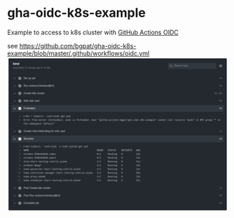 # gha-oidc-k8s-example
Example to access to k8s cluster with [GitHub Actions OIDC](https://github.com/github/roadmap/issues/249)

see https://github.com/bgpat/gha-oidc-k8s-example/blob/master/.github/workflows/oidc.yml
![image](workflow.png)
